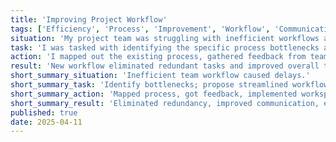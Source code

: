 ```yaml
---
title: 'Improving Project Workflow'
tags: ['Efficiency', 'Process', 'Improvement', 'Workflow', 'Communication']
situation: 'My project team was struggling with inefficient workflows and duplicated efforts on a key client deliverable. This led to confusion and risked delaying the final submission.'
task: 'I was tasked with identifying the specific process bottlenecks and proposing a streamlined workflow. The goal was to improve clarity and efficiency for the team.'
action: 'I mapped out the existing process, gathered feedback from team members, and then introduced a shared digital workspace for real-time updates and task assignments. I also facilitated a short training session on using the new system effectively.'
result: 'New workflow eliminated redundant tasks and improved overall team communication significantly. We successfully submitted the client deliverable two days ahead of schedule with positive feedback on our organization.'
short_summary_situation: 'Inefficient team workflow caused delays.'
short_summary_task: 'Identify bottlenecks; propose streamlined workflow.'
short_summary_action: 'Mapped process, got feedback, implemented workspace, trained team.'
short_summary_result: 'Eliminated redundancy, improved communication, early deliverable.'
published: true
date: 2025-04-11
---
```

